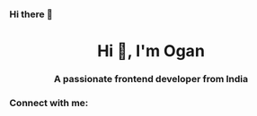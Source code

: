 ### Hi there 👋
<h1 align="center">Hi 👋, I'm Ogan</h1>
<h3 align="center">A passionate frontend developer from India</h3>

<h3 align="left">Connect with me:</h3>
<p align="left">
</p>
